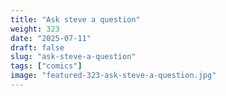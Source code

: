 ```yaml
---
title: "Ask steve a question"
weight: 323
date: "2025-07-11"
draft: false
slug: "ask-steve-a-question"
tags: ["comics"]
image: "featured-323-ask-steve-a-question.jpg"
---
```

